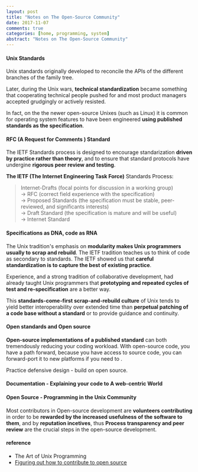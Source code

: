 ```yaml
---
layout: post
title: "Notes on The Open-Source Community"
date: 2017-11-07
comments: true
categories: [home, programming, system]
abstract: "Notes on The Open-Source Community"
---
```


#### Unix Standards 

Unix standards originally developed to reconcile the APIs of the different branches of the family tree. 

Later, during the Unix wars, **technical standardization** became something that cooperating technical people pushed for and most product managers accepted grudgingly or actively resisted.

In fact, on the the newer open-source Unixes (such as Linux) it is common for operating system features to have been engineered **using published standards as the specification**.


#### RFC (A Request for Comments ) Standard

The IETF Standards process is designed to encourage standarization **driven by practice rather than theory**, and to ensure that standard protocols have undergine **rigorous peer review and testing**.

**The IETF (The Internet Engineering Task Force)** Standards Process: 
> Internet-Drafts (focal points for discussion in a working group)  
> -> RFC (correct field experience with the specification)  
> -> Proposed Standards (the specification must be stable, peer-reviewed, and significants interests)  
> -> Draft Standard (the specification is mature and will be useful)  
> -> Internet Standard  


#### Specifications as DNA, code as RNA

The Unix tradition's emphasis on **modularity makes Unix programmers usually to scrap and rebuild**. The IETF tradition teaches us to think of code as secondary to standards.  The IETF showed us that **careful standardization is to capture the best of existing practice**.  

Experience, and a strong tradition of collaborative development, had already taught Unix programmers that **prototyping and repeated cycles of test and re-specification** are a better way.  

This **standards-come-first scrap-and-rebuild culture** of Unix tends to yield better interoperability over extended time than **perpetual patching of a code base without a standard** or to provide guidance and continuity.


#### Open standards and Open source

**Open-source implementations of a published standard** can both tremendously reducing your coding workload. With open-source code, you have a path forward, because you have access to source code, you can forward-port it to new platforms if you need to .

Practice defensive design - build on open source.


#### Documentation - Explaining your code to A web-centric World

#### Open Source - Programming in the Unix Community 

Most contributors in Open-source development are **volunteers contributing** in order to be **rewarded by the increased usefulness of the software to them**, and by **reputation incetives**, thus **Process transparency and peer review** are the crucial steps in the open-source development.


#### reference
* The Art of Unix Programming 
* [Figuring out how to contribute to open source](https://jvns.ca/blog/2017/08/06/contributing-to-open-source/)

